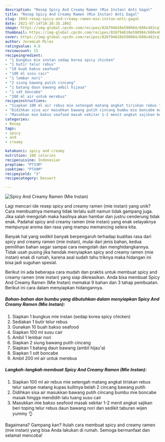 ```yaml
---
description: "Resep Spicy And Creamy Ramen (Mie Instan) Anti Gagal"
title: "Resep Spicy And Creamy Ramen (Mie Instan) Anti Gagal"
slug: 1693-resep-spicy-and-creamy-ramen-mie-instan-anti-gagal
date: 2021-07-14T10:38:35.286Z
image: https://img-global.cpcdn.com/recipes/826f94610e598984/680x482cq70/spicy-and-creamy-ramen-mie-instan-foto-resep-utama.jpg
thumbnail: https://img-global.cpcdn.com/recipes/826f94610e598984/680x482cq70/spicy-and-creamy-ramen-mie-instan-foto-resep-utama.jpg
cover: https://img-global.cpcdn.com/recipes/826f94610e598984/680x482cq70/spicy-and-creamy-ramen-mie-instan-foto-resep-utama.jpg
author: Jeremiah Miles
ratingvalue: 4.6
reviewcount: 15
recipeingredient:
- "1 bungkus mie instan sedap korea spicy chicken"
- "1 butir telur rebus"
- "10 buah bakso seafood"
- "100 ml susu cair"
- "1 lembar nori"
- "2 siung bawang putih cincang"
- "1 batang daun bawang ambil hijaua"
- "1 sdt boncabe"
- "200 ml air untuk merebus"
recipeinstructions:
- "Siapkan 100 ml air rebus mie setengah matang angkat tiriskan rebus telur sampe matang kupas kulitnya belah 2 cincang bawang putih"
- "Didihkan sisa air masukkan bawang putih cincang bumbu mie boncabe masak hingga mendidih lalu tuang susu cair"
- "Masukkan mie bakso seafood masak sekitar 1-2 menit angkat sajikan beri toping telur rebus daun bawang nori dan sedikit taburan wijen yummy 👌"
categories:
- Resep
tags:
- spicy
- and
- creamy

katakunci: spicy and creamy 
nutrition: 160 calories
recipecuisine: Indonesian
preptime: "PT33M"
cooktime: "PT49M"
recipeyield: "3"
recipecategory: Dessert

---
```



![Spicy And Creamy Ramen (Mie Instan)](https://img-global.cpcdn.com/recipes/826f94610e598984/680x482cq70/spicy-and-creamy-ramen-mie-instan-foto-resep-utama.jpg)

Lagi mencari ide resep spicy and creamy ramen (mie instan) yang unik? Cara membuatnya memang tidak terlalu sulit namun tidak gampang juga. Jika salah mengolah maka hasilnya akan hambar dan justru cenderung tidak enak. Padahal spicy and creamy ramen (mie instan) yang enak selayaknya mempunyai aroma dan rasa yang mampu memancing selera kita.



Banyak hal yang sedikit banyak berpengaruh terhadap kualitas rasa dari spicy and creamy ramen (mie instan), mulai dari jenis bahan, kedua pemilihan bahan segar sampai cara mengolah dan menghidangkannya. Tidak usah pusing jika hendak menyiapkan spicy and creamy ramen (mie instan) enak di rumah, karena asal sudah tahu triknya maka hidangan ini bisa jadi suguhan spesial.


Berikut ini ada beberapa cara mudah dan praktis untuk membuat spicy and creamy ramen (mie instan) yang siap dikreasikan. Anda bisa membuat Spicy And Creamy Ramen (Mie Instan) memakai 9 bahan dan 3 tahap pembuatan. Berikut ini cara dalam menyiapkan hidangannya.

<!--inarticleads1-->

##### Bahan-bahan dan bumbu yang dibutuhkan dalam menyiapkan Spicy And Creamy Ramen (Mie Instan):

1. Siapkan 1 bungkus mie instan (sedap korea spicy chicken)
1. Sediakan 1 butir telur rebus
1. Gunakan 10 buah bakso seafood
1. Siapkan 100 ml susu cair
1. Ambil 1 lembar nori
1. Siapkan 2 siung bawang putih cincang
1. Siapkan 1 batang daun bawang (ambil hijau&#39;a)
1. Siapkan 1 sdt boncabe
1. Ambil 200 ml air untuk merebus




<!--inarticleads2-->

##### Langkah-langkah membuat Spicy And Creamy Ramen (Mie Instan):

1. Siapkan 100 ml air rebus mie setengah matang angkat tiriskan rebus telur sampe matang kupas kulitnya belah 2 cincang bawang putih
1. Didihkan sisa air masukkan bawang putih cincang bumbu mie boncabe masak hingga mendidih lalu tuang susu cair
1. Masukkan mie bakso seafood masak sekitar 1-2 menit angkat sajikan beri toping telur rebus daun bawang nori dan sedikit taburan wijen yummy 👌




Bagaimana? Gampang kan? Itulah cara membuat spicy and creamy ramen (mie instan) yang bisa Anda lakukan di rumah. Semoga bermanfaat dan selamat mencoba!
